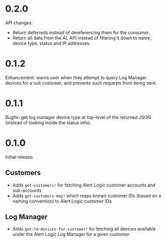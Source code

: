 # 0.2.0

API changes:

- Return deferreds instead of dereferencing them for the consumer.
- Return all data from the AL API instead of filtering it down to name, device
  type, status and IP addresses.

# 0.1.2

Enhancement: warns user when they attempt to query Log Manager devices for a
null customer, and prevents such requests from being sent.

# 0.1.1

Bugfix: get log manager device type at top-level of the returned JSON (instead
of looking inside the status info).

# 0.1.0

Initial release.

## Customers

- Adds `get-customers!` for fetching Alert Logic customer accounts and
  sub-accounts
- Adds `get-customers-map!` which maps known customer IDs (based on a naming
  convention) to Alert Logic customer IDs

## Log Manager

- Adds `get-lm-devices-for-customer!` for fetching all devices available under
  the Alert Logic Log Manager for a given customer
